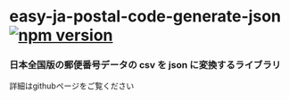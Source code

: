 # easy-ja-postal-code-generate-json [![npm version](https://img.shields.io/npm/v/easy-ja-postal-code-generate-json.svg?style=flat)](https://www.npmjs.com/package/easy-ja-postal-code-generate-json)

### 日本全国版の郵便番号データの csv を json に変換するライブラリ

詳細はgithubページをご覧ください